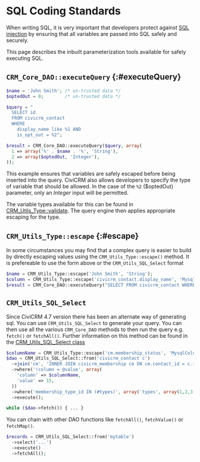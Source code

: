 # SQL Coding Standards

When writing SQL, it is very important that developers protect against [SQL injection](https://en.wikipedia.org/wiki/SQL_injection) by ensuring that all variables are passed into SQL safely and securely.

This page describes the inbuilt parameterization tools available for safely executing SQL.

## `CRM_Core_DAO::executeQuery` {:#executeQuery}

```php
$name = 'John Smith'; /* un-trusted data */
$optedOut = 0;        /* un-trusted data */

$query = "
  SELECT id
  FROM civicrm_contact
  WHERE
    display_name like %1 AND
    is_opt_out = %2";

$result = CRM_Core_DAO::executeQuery($query, array(
  1 => array('%' . $name . '%', 'String'),
  2 => array($optedOut, 'Integer'),
));
```

This example ensures that variables are safely escaped before being inserted into the query. CiviCRM also allows developers to specify the type of variable that should be allowed. In the case of the `%2` ($optedOut) parameter, only an *Integer* input will be permitted.

The variable types available for this can be found in [CRM_Utils_Type::validate](https://github.com/civicrm/civicrm-core/blob/60050425316acb3726305d1c34908074cde124c7/CRM/Utils/Type.php#L378). The query engine then applies appropriate escaping for the type.

## `CRM_Utils_Type::escape` {:#escape}

In some circumstances you may find that a complex query is easier to build by directly escaping values using the `CRM_Utils_Type::escape()` method. It is prefereable to use the form above or the `CRM_Utils_SQL_Select` format

```php
$name = CRM_Utils_Type::escape('John Smith', 'String');
$column = CRM_Utils_Type::escape('civicrm_contact.display_name', 'MysqlColumnNameOrAlias');
$result = CRM_Core_DAO::executeQuery("SELECT FROM civicrm_contact WHERE $column like '%$name%'");
```

## `CRM_Utils_SQL_Select`

Since CiviCRM 4.7 version there has been an alternate way of generating sql. You can use `CRM_Utils_SQL_Select` to generate your query. You can then use all the various `CRM_Core_DAO` methods to then run the query e.g. `fetch()` or `fetchAll()`.
Further information on this method can be found in the [CRM_Utils_SQL_Select class](https://github.com/civicrm/civicrm-core/blob/6db7061/CRM/Utils/SQL/Select.php#L33)

```php
$columnName = CRM_Utils_Type::escape('cm.membership_status', 'MysqlColumnNameOrAlias');
$dao = CRM_Utils_SQL_Select::from('civicrm_contact c')
  ->join('cm', 'INNER JOIN civicrm_membership cm ON cm.contact_id = c.id')
  ->where('!column = @value', array(
    'column' => $columnName,
    'value' => 15,
  ))
  ->where('membership_type_id IN (#types)', array('types', array(1,2,3,4)))
  ->execute();

while ($dao->fetch()) { ... }
```

You can chain with other DAO functions like `fetchAll()`, `fetchValue()` or `fetchMap()`.

```php
$records = CRM_Utils_SQL_Select::from('mytable')
  ->select('...')
  ->execute()
  ->fetchAll();
```
